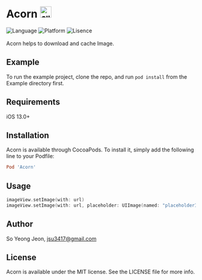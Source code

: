 # Acorn  <img width="30" alt="앱아이콘" src="https://user-images.githubusercontent.com/61855905/190849761-e50c7785-3b92-48f0-9072-cff618def3ae.png"> 

![Language](https://img.shields.io/badge/swift-5.0-orange)
![Platform](https://img.shields.io/badge/platform-ios-lightgray)
![Lisence](https://img.shields.io/badge/license-MIT-green)
<br/><br/>
Acorn helps to download and cache Image.<br/>

## Example
To run the example project, clone the repo, and run `pod install` from the Example directory first.

## Requirements
iOS 13.0+

## Installation
Acorn is available through CocoaPods. To install it, simply add the following line to your Podfile:
```Ruby
Pod 'Acorn'
```

## Usage
```Swift
imageView.setImage(with: url)
imageView.setImage(with: url, placeholder: UIImage(named: "placeholderImage")
```


## Author
So Yeong Jeon,  jsu3417@gmail.com

## License
Acorn is available under the MIT license. See the LICENSE file for more info.
